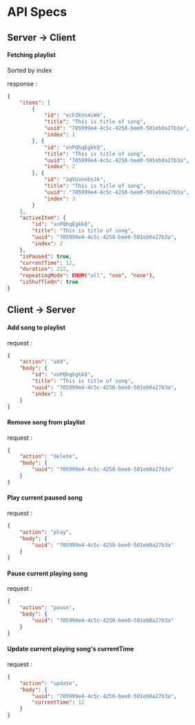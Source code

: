 # API Specs

## Server -> Client

#### Fetching playlist

Sorted by index

response :
```json
{
    "items": [
        {
            "id": "ecFZkVn4iW4",
            "title": "This is title of song",
            "uuid": "705999e4-4c5c-4258-bee0-501eb0a27b3a",
            "index": 1
        }, {
            "id": "xnPQhqEgkkQ",
            "title": "This is title of song",
            "uuid": "705999e4-4c5c-4258-bee0-501eb0a27b3a",
            "index": 2
        }, {
            "id": "2qVUvnnbsJk",
            "title": "This is title of song",
            "uuid": "705999e4-4c5c-4258-bee0-501eb0a27b3a",
            "index": 3
        }
    ],
    "activeItem": {
        "id": "xnPQhqEgkkQ",
        "title": "This is title of song",
        "uuid": "705999e4-4c5c-4258-bee0-501eb0a27b3a",
        "index": 2
    },
    "isPaused": true,
    "currentTime": 12,
    "duration": 212,
    "repeatingMode": ENUM("all", "one", "none"),
    "isShuffleOn": true
}
```


## Client -> Server

#### Add song to playlist

request :
```json
{
    "action": "add",
    "body": {
        "id": "xnPQhqEgkkQ",
        "title": "This is title of song",
        "uuid": "705999e4-4c5c-4258-bee0-501eb0a27b3a",
        "index": 1
    }
}
```

#### Remove song from playlist

request :
```json
{
    "action": "delete",
    "body": {
        "uuid": "705999e4-4c5c-4258-bee0-501eb0a27b3a"
    }
}
```

#### Play current paused song

request :
```json
{
    "action": "play",
    "body": {
        "uuid": "705999e4-4c5c-4258-bee0-501eb0a27b3a"
    }
}
```

#### Pause current playing song

request :
```json
{
    "action": "pause",
    "body": {
        "uuid": "705999e4-4c5c-4258-bee0-501eb0a27b3a"
    }
}
```

#### Update current playing song's currentTime

request :
```json
{
    "action": "update",
    "body": {
        "uuid": "705999e4-4c5c-4258-bee0-501eb0a27b3a",
        "currentTime": 12
    }
}
```